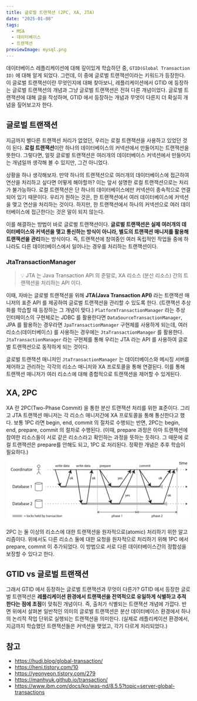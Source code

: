 ```yaml
---
title: 글로벌 트랜잭션 (2PC, XA, JTA)
date: "2025-01-08"
tags:
  - MSA
  - 데이터베이스
  - 트랜잭션
previewImage: mysql.png
---
```


데이터베이스 레플리케이션에 대해 깊이있게 학습하던 중, `GTID(Global Transaction ID)` 에 대해 알게 되었다. 그런데, 이 중에 글로벌 트랜잭션이라는 키워드가 등장한다. 이 글로벌 트랜잭션이란 무엇인지에 대해 찾아보니, 레플리케이션에서 GTID 에 등장하는 글로벌 트랜잭션의 개념과 그냥 글로벌 트랜잭션은 전혀 다른 개념이었다. 글로벌 트랜잭션에 대해 글을 작성하며, GTID 에서 등장하는 개념과 무엇이 다른지 더 확실히 개념을 짚어보고자 한다.

## 글로벌 트랜잭션

지금까지 별다른 트랜잭션 처리가 없었던, 우리는 로컬 트랜잭션을 사용하고 있었던 것이 된다. **로컬 트랜잭션**이란 하나의 데이터베이스의 커넥션에서 만들어지는 트랜잭션을 뜻한다. 그렇다면, 얼핏 글로벌 트랜잭션은 여러개의 데이터베이스 커넥션에서 만들어지는 개념일까 생각해 볼 수 있지만, 그건 아니었다.

상황을 하나 생각해보자. 만약 하나의 트랜잭션으로 여러개의 데이터베이스에 접근하여 연산을 처리하고 싶다면 어떻게 해야할까? 이는 앞서 설명한 로컬 트랜잭션으로는 처리가 불가능하다. 로컬 트랜잭션은 단 하나의 데이터베이스에만 커넥션이 종속적으로 연결되어 있기 때문이다. 우리가 원하는 것은, 한 트랜잭션에서 여러 데이터베이스에 커넥션을 맺고 연산을 처리하는 것이다. 하지만, 한 트랜잭션에서 하나의 커넥션으로 여러 데이터베이스에 접근한다는 것은 말이 되지 않는다.

이를 해결하는 방법이 바로 글로벌 트랜잭션이다. **글로벌 트랜잭션은 실제 여러개의 데이터베이스와 커넥션을 맺고 통신하는 방식이 아니라, 별도의 트랜잭션 매니저를 활용해 트랜잭션을 관리**하는 방식이다. 즉, 트랜잭션에 참여중인 여러 독립적인 작업들 중에 하나라도 다른 데이터베이스에서 일어나는 경우를 처리하는 트랜잭션이다.

### JtaTransactionManager

> 💡 JTA 는 Java Transaction API 의 준말로, XA 리소스 (분산 리소스) 간의 트랜잭션을 처리하는 API 이다.

이때, 자바는 글로벌 트랜잭션을 위해 **JTA(Java Transaction API)** 라는 트랜잭션 매니저의 표준 API 를 제공하여 글로벌 트랜잭션을 관리할 수 있도록 한다. (트랜잭션 추상화를 학습할 때 등장하는 그 개념이 맞다.) `PlatformTransactionManager` 라는 추상 인터페이스의 구현체로는 JDBC 를 활용한다면 `DataSourceTransactionManager`, JPA 를 활용하는 경우라면 `JpaTransactionManager` 구현체를 사용하게 되는데, 여러 리소스(데이터베이스) 를 사용하는 경우에는 `JtaTransactionManager` 를 활용한다. `JtaTransactionManager` 라는 구현체를 통해 우리는 JTA 라는 API 를 사용하여 글로벌 트랜잭션으로 동작하게 되는 것이다.

글로벌 트랜잭션 매니저인 `JtaTransactionManager` 는 데이터베이스와 메시징 서버를 제어하고 관리하는 각각의 리소스 매니저와 XA 프로토콜을 통해 연결된다. 이를 통해 트랜잭션 매니저가 여러 리소스에 대해 종합적으로 트랜잭션을 제어할 수 있게된다.

## XA, 2PC

XA 란 2PC(Two-Phase Commit) 을 통한 분산 트랜잭션 처리를 위한 표준이다. 그리고 JTA 트랜잭션 매니저는 각 리소스 매니저간에 XA 프로토콜을 통해 통신한다고 했다. 보통 1PC 라면 begin, end, commit 의 절차로 수행되는 반면, 2PC는 begin, end, prepare, commit 의 절차로 수행된다. (이때, prepare 과정은 아마 트랜잭션에 참여한 리소스들이 서로 같은 리소스라고 확인하는 과정을 뜻하는 듯하다. 그 때문에 로컬 트랜잭션은 prepare를 안해도 되고, 1PC 로 처리된다. 정확한 개념은 추후 학습이 필요하다.)

![alt text](image.png)

2PC 는 둘 이상의 리소스에 대한 트랜잭션을 원자적으로(atomic) 처리하기 위한 알고리즘이다. 위에서도 다른 리소스 둘에 대한 요청을 원자적으로 처리하기 위해 1PC 에서 prepare, commit 이 추가되었다. 이 방법으로 서로 다른 데이터베이스간의 정합성을 보장할 수 있다고 한다.

## GTID vs 글로벌 트랜잭션

그래서 GTID 에서 등장하는 글로벌 트랜잭션과 무엇이 다른가? GTID 에서 등장한 글로벌 트랜잭션은 **레플리케이션 환경에서 트랜잭션을 전역적으로 유일하게 식별하고 추적한다는 점에 초점**이 맞춰진 개념이다. 즉, 출처가 식별되는 트랜잭션 개념에 가깝다. 반면 위에서 살펴본 일반적인 의미의 글로벌 트랜잭션은 분산 데이터베이스 환경에서 하나의 논리적 작업 단위로 실행되는 트랜잭션을 의미한다. (실제로 레플리케이션 환경에서, 지금까지 학습했던 트랜잭션들은 커넥션을 맺었고, 각기 다르게 처리되었다.)

## 참고

- https://hudi.blog/global-transaction/
- https://heni.tistory.com/10
- https://yeonyeon.tistory.com/279
- https://manhyuk.github.io/transaction/
- https://www.ibm.com/docs/ko/was-nd/8.5.5?topic=server-global-transactions
